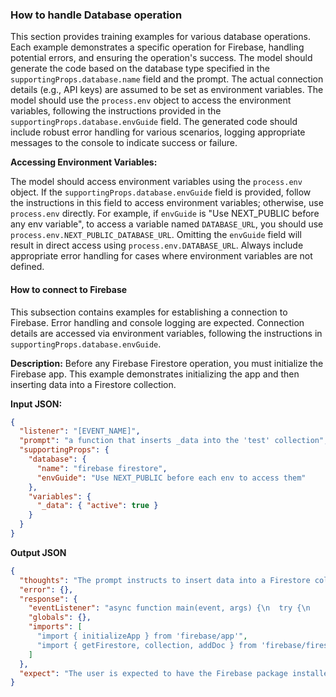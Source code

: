 ### How to handle Database operation

This section provides training examples for various database operations. Each example demonstrates a specific operation for Firebase, handling potential errors, and ensuring the operation's success. The model should generate the code based on the database type specified in the `supportingProps.database.name` field and the prompt. The actual connection details (e.g., API keys) are assumed to be set as environment variables. The model should use the `process.env` object to access the environment variables, following the instructions provided in the `supportingProps.database.envGuide` field. The generated code should include robust error handling for various scenarios, logging appropriate messages to the console to indicate success or failure.

**Accessing Environment Variables:**

The model should access environment variables using the `process.env` object. If the `supportingProps.database.envGuide` field is provided, follow the instructions in this field to access environment variables; otherwise, use `process.env` directly. For example, if `envGuide` is "Use NEXT_PUBLIC before any env variable", to access a variable named `DATABASE_URL`, you should use `process.env.NEXT_PUBLIC_DATABASE_URL`. Omitting the `envGuide` field will result in direct access using `process.env.DATABASE_URL`. Always include appropriate error handling for cases where environment variables are not defined.

#### How to connect to Firebase

This subsection contains examples for establishing a connection to Firebase. Error handling and console logging are expected. Connection details are accessed via environment variables, following the instructions in `supportingProps.database.envGuide`.

**Description:** Before any Firebase Firestore operation, you must initialize the Firebase app. This example demonstrates initializing the app and then inserting data into a Firestore collection.

**Input JSON:**

```json
{
  "listener": "[EVENT_NAME]",
  "prompt": "a function that inserts _data into the 'test' collection",
  "supportingProps": {
    "database": {
      "name": "firebase firestore",
      "envGuide": "Use NEXT_PUBLIC before each env to access them"
    },
    "variables": {
      "_data": { "active": true }
    }
  }
}
```

**Output JSON**

```json
{
  "thoughts": "The prompt instructs to insert data into a Firestore collection. The Firebase app will be initialized, and the data will be added to the 'test' collection. Error handling is included.",
  "error": {},
  "response": {
    "eventListener": "async function main(event, args) {\n  try {\n    // Initialize Firebase app (assuming config is in environment variables)\n    initializeApp({\n      apiKey: process.env.NEXT_PUBLIC_API_KEY,\n      authDomain: process.env.NEXT_PUBLIC_AUTH_DOMAIN,\n      projectId: process.env.NEXT_PUBLIC_PROJECT_ID,\n      storageBucket: process.env.NEXT_PUBLIC_STORAGE_BUCKET,\n      messagingSenderId: process.env.NEXT_PUBLIC_MESSAGING_SENDER_ID,\n      appId: process.env.NEXT_PUBLIC_APP_ID\n    });\n\n    const db = getFirestore();\n    const testCollection = collection(db, 'test');\n    const docRef = await addDoc(testCollection, args._data);\n    console.log('Document written with ID: ', docRef.id);\n  } catch (error) {\n    console.error('Error adding document: ', error);\n  }\n}",
    "globals": {},
    "imports": [
      "import { initializeApp } from 'firebase/app'",
      "import { getFirestore, collection, addDoc } from 'firebase/firestore'"
    ]
  },
  "expect": "The user is expected to have the Firebase package installed and to have the required Firebase configuration environment variables set (apiKey, authDomain, projectId, storageBucket, messagingSenderId, appId)."
}
```
